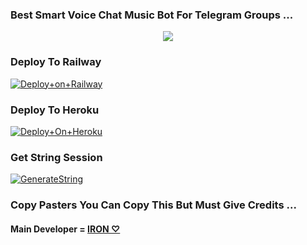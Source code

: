 ### Best Smart Voice Chat Music Bot For Telegram Groups ...


<p align="center"><a href="https://t.me/marrk85"><img src="https://te.legra.ph/file/d9635c34298e74f348cfd.jpg"></a></p>




### Deploy To Railway

[![Deploy+on+Railway](https://railway.app/button.svg)](https://railway.app/new/template?template=https://github.com/marrk85/MarrkPlayer&envs=API_ID,API_HASH,BOT_TOKEN,STRING_SESSION)


### Deploy To Heroku

[![Deploy+On+Heroku](https://www.herokucdn.com/deploy/button.svg)](https://heroku.com/deploy?template=https://github.com/marrk85/MarrkPlayer)



### Get String Session

[![GenerateString](https://img.shields.io/badge/repl.it-generateString-yellowgreen)](https://replit.com/@marrk85/genStr)



### Copy Pasters You Can Copy This But Must Give Credits ...

#### Main Developer = [IRON ♡](https://t.me/marrk85)

